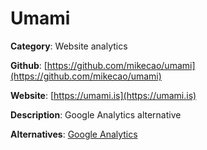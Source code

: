 
# Umami

**Category**: Website analytics

**Github**: [https://github.com/mikecao/umami](https://github.com/mikecao/umami)

**Website**: [https://umami.is](https://umami.is)

**Description**:
Google Analytics alternative

**Alternatives**: [Google Analytics](https://analytics.google.com/)
